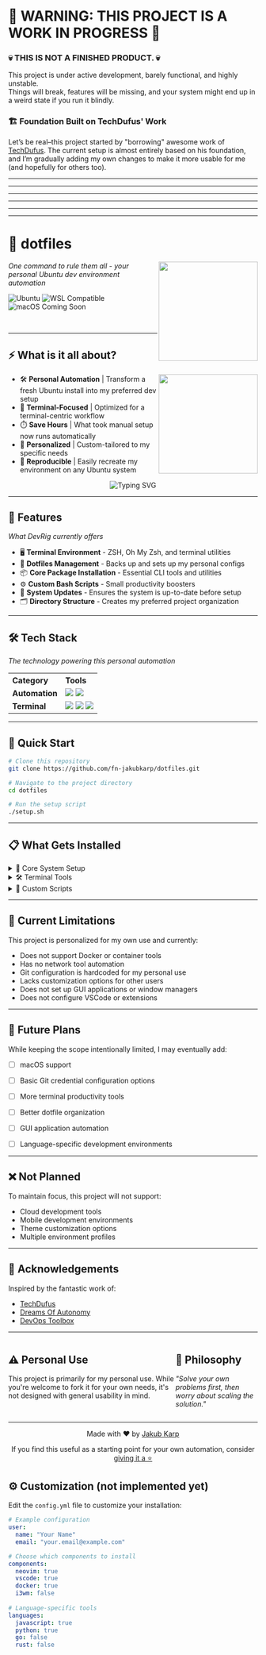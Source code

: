 # 🚧 WARNING: THIS PROJECT IS A WORK IN PROGRESS 🚧

### 💀 THIS IS NOT A FINISHED PRODUCT. 💀
This project is under active development, barely functional, and highly unstable.
<br/>
Things will break, features will be missing, and your system might end up in a weird state if you run it blindly.

### 🏗️ Foundation Built on TechDufus' Work
Let’s be real–this project started by "borrowing" awesome work of [TechDufus](https://github.com/TechDufus). 
The current setup is almost entirely based on his foundation, and I’m gradually adding my own changes to make it more usable for me (and hopefully for others too).

<hr>
<hr>
<hr>
<hr>
<hr>
<hr>

# 🚀 dotfiles

<img align="right" src="https://media0.giphy.com/media/v1.Y2lkPTc5MGI3NjExeTI4NzE1dmhtcm04c3dlN29iaG4zd2owZHBwczJxbXYwOHVtdGZiaSZlcD12MV9pbnRlcm5hbF9naWZfYnlfaWQmY3Q9Zw/aer096d3vD4rYVsgNn/giphy.gif" width="200" height="200" />
<p><i>One command to rule them all - your personal Ubuntu dev environment automation</i></p>
<img src="https://img.shields.io/badge/Platform-Ubuntu-E95420?style=for-the-badge&logo=ubuntu&logoColor=white" alt="Ubuntu" />
<img src="https://img.shields.io/badge/Compatible-WSL-0078D6?style=for-the-badge&logo=windows&logoColor=white" alt="WSL Compatible" />
<img src="https://img.shields.io/badge/Coming%20(but%20not%20so%20soon)-macOS-000000?style=for-the-badge&logo=apple&logoColor=white" alt="macOS Coming Soon" />

&nbsp;
<hr>

## ⚡ What is it all about?

<img align="right" src="https://media.giphy.com/media/v1.Y2lkPTc5MGI3NjExYTVhb3A2NWNybG11OWlmbWRuYnA5N3g2MzVsMW84N3E5c2NnMm9zZCZlcD12MV9pbnRlcm5hbF9naWZfYnlfaWQmY3Q9Zw/H62NM1ab7wzMXURdoi/giphy.gif" width="200" height="200" />

- 🛠️ **Personal Automation** | Transform a fresh Ubuntu install into my preferred dev setup
- 🧰 **Terminal-Focused** | Optimized for a terminal-centric workflow
- ⏱️ **Save Hours** | What took manual setup now runs automatically
- 👤 **Personalized** | Custom-tailored to my specific needs
- 🔄 **Reproducible** | Easily recreate my environment on any Ubuntu system

<div align="center">
  <img src="https://readme-typing-svg.herokuapp.com?font=Fira+Code&pause=1000&color=0969DA&center=true&vCenter=true&width=435&lines=My+terminal%2C+my+way;Automate+the+boring+stuff;From+fresh+install+to+productive" alt="Typing SVG" />
</div>

<hr>

## 🎯 Features

<p align="left"><i>What DevRig currently offers</i></p>

- 🖥️ **Terminal Environment** - ZSH, Oh My Zsh, and terminal utilities
- 🔧 **Dotfiles Management** - Backs up and sets up my personal configs
- 📦 **Core Package Installation** - Essential CLI tools and utilities
- ⚙️ **Custom Bash Scripts** - Small productivity boosters
- 🔄 **System Updates** - Ensures the system is up-to-date before setup
- 🗂️ **Directory Structure** - Creates my preferred project organization

<hr>

## 🛠️ Tech Stack

<p align="left"><i>The technology powering this personal automation</i></p>

<table>
  <tr>
    <th align="left">Category</th>
    <th align="left">Tools</th>
  </tr>
  <tr>
    <td><b>Automation</b></td>
    <td>
      <img src="https://img.shields.io/badge/Ansible-808080?style=for-the-badge&logo=ansible&logoColor=white" />
      <img src="https://img.shields.io/badge/Bash-808080?style=for-the-badge&logo=gnu-bash&logoColor=white" />
    </td>
  </tr>
  <tr>
    <td><b>Terminal</b></td>
    <td>
      <img src="https://img.shields.io/badge/Neovim-808080?style=for-the-badge&logo=neovim&logoColor=white" />
      <img src="https://img.shields.io/badge/Tmux-808080?style=for-the-badge&logo=tmux&logoColor=white" />
      <img src="https://img.shields.io/badge/Oh_My_Zsh-808080?style=for-the-badge&logo=ohmyzsh&logoColor=white" />
    </td>
  </tr>
</table>

<hr>

## 🚀 Quick Start

```bash
# Clone this repository
git clone https://github.com/fn-jakubkarp/dotfiles.git

# Navigate to the project directory
cd dotfiles

# Run the setup script
./setup.sh
```

<hr>

## 📋 What Gets Installed

<details>
<summary>🔄 Core System Setup</summary>

- System updates and essential packages
- ZSH with Oh My Zsh configuration
- Terminal utilities and CLI tools
- Personal dotfiles deployment

</details>

<details>
<summary>🛠️ Terminal Tools</summary>

- Neovim with basic configuration
- Tmux setup
- Common CLI utilities (grep, find, curl, wget, etc.)
- Basic system monitoring tools

</details>

<details>
<summary>🧰 Custom Scripts</summary>

- Simple workflow utilities
- System maintenance helpers
- Basic backup script for dotfiles

</details>

<hr>

## 🚧 Current Limitations

This project is personalized for my own use and currently:

- Does not support Docker or container tools
- Has no network tool automation
- Git configuration is hardcoded for my personal use
- Lacks customization options for other users
- Does not set up GUI applications or window managers
- Does not configure VSCode or extensions

<hr>

## 📝 Future Plans

While keeping the scope intentionally limited, I may eventually add:

- [ ] macOS support
- [ ] Basic Git credential configuration options
- [ ] More terminal productivity tools
- [ ] Better dotfile organization
- [ ] GUI application automation
- [ ] Language-specific development environments


<hr>

## ❌ Not Planned

To maintain focus, this project will not support:

- Cloud development tools
- Mobile development environments
- Theme customization options
- Multiple environment profiles

<hr>

## 🙏 Acknowledgements

Inspired by the fantastic work of:
- [TechDufus](https://github.com/TechDufus)
- [Dreams Of Autonomy](https://github.com/dreamsofautonomy)
- [DevOps Toolbox](https://github.com/devopstoolbox)

<hr>

<div style="display: flex; justify-content: space-between;">
  <div>
    <h2>⚠️ Personal Use</h2>
    <p>This project is primarily for my personal use. While you're welcome to fork it for your own needs, it's not designed with general usability in mind.</p>
  </div>
  <div>
    <h2>💭 Philosophy</h2>
    <p><i>"Solve your own problems first, then worry about scaling the solution."</i></p>
  </div>
</div>

<hr>

<div align="center">
  <p>Made with ❤️ by <a href="https://github.com/qunikarp">Jakub Karp</a></p>
  <p>If you find this useful as a starting point for your own automation, consider <a href="https://github.com/qunikarp/devrig">giving it a ⭐</a></p>
</div>


## ⚙️ Customization (not implemented yet)

Edit the `config.yml` file to customize your installation:

```yaml
# Example configuration
user:
  name: "Your Name"
  email: "your.email@example.com"

# Choose which components to install
components:
  neovim: true
  vscode: true
  docker: true
  i3wm: false
  
# Language-specific tools
languages:
  javascript: true
  python: true
  go: false
  rust: false
```
